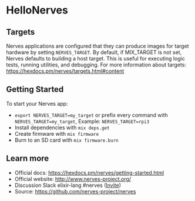 # HelloNerves

## Targets
Nerves applications are configured that they can produce images for target
hardware by setting `NERVES_TARGET`. By default, if MIX_TARGET is not set, Nerves
defaults to building a host target. This is useful for executing logic tests,
running utilities, and debugging. For more information about targets:
https://hexdocs.pm/nerves/targets.html#content

## Getting Started    

To start your Nerves app:
  * `export NERVES_TARGET=my_target` or prefix every command with `NERVES_TARGET=my_target`, Example: `NERVES_TARGET=rpi3`
  * Install dependencies with `mix deps.get`
  * Create firmware with `mix firmware`
  * Burn to an SD card with `mix firmware.burn`

## Learn more

  * Official docs: https://hexdocs.pm/nerves/getting-started.html
  * Official website: http://www.nerves-project.org/
  * Discussion Slack elixir-lang #nerves ([Invite](https://elixir-slackin.herokuapp.com/))
  * Source: https://github.com/nerves-project/nerves
